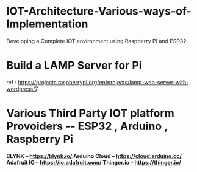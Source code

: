 # IOT-Architecture-Various-ways-of-Implementation
Developing a Complete IOT environment using Raspberry PI and ESP32.

# Build a LAMP Server for Pi
ref : https://projects.raspberrypi.org/en/projects/lamp-web-server-with-wordpress/7.

# Various Third Party IOT platform Provoiders -- ESP32 , Arduino , Raspberry Pi

  **BLYNK –  https://blynk.io/
    Arduino Cloud – https://cloud.arduino.cc/
    Adafruit IO – https://io.adafruit.com/
    Thinger.io – https://thinger.io/**
    
 

      
